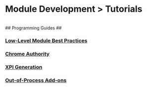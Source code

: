 # Module Development > Tutorials #
<br>
## Programming Guides ##

### [Low-Level Module Best Practices](/dev-guide/module-development/best-practices) ###

### [Chrome Authority](/dev-guide/module-development/chrome) ###

### [XPI Generation](/dev-guide/module-development/xpi) ###

### [Out-of-Process Add-ons](/dev-guide/module-development/e10s) ###
